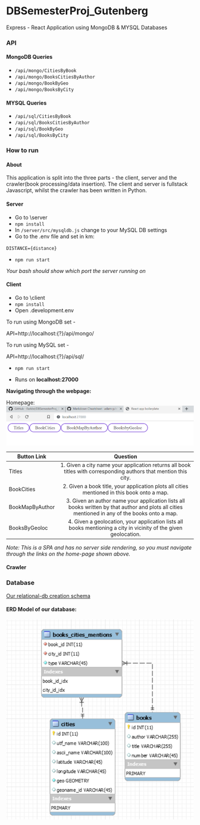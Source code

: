 # DBSemesterProj_Gutenberg
Express - React Application using MongoDB & MYSQL Databases

### API

#### MongoDB Queries
* `/api/mongo/CitiesByBook`
* `/api/mongo/BooksCitiesByAuthor`
* `/api/mongo/BookByGeo`
* `/api/mongo/BooksByCity`

#### MYSQL Queries
* `/api/sql/CitiesByBook`
* `/api/sql/BooksCitiesByAuthor`
* `/api/sql/BookByGeo`
* `/api/sql/BooksByCity`

### How to run

#### About

This application is split into the three parts - the client, server and the crawler(book processing/data insertion).
The client and server is fullstack Javascript, whilst the crawler has been written in Python.

#### Server
* Go to \server
* `npm install`
* In `/server/src/mysqldb.js` change to your MySQL DB settings
* Go to the .env file and set in km: 

`DISTANCE={distance}`


* `npm run start`

*Your bash should show which port the server running on*

#### Client
* Go to \client
* `npm install`
* Open .development.env 

To run using MongoDB set - 

API=http://localhost:{?}/api/mongo/

To run using MySQL set - 

API=http://localhost:{?}/api/sql/
* `npm run start`

* Runs on __localhost:27000__

**Navigating through the webpage:**

Homepage: ![alt text](https://github.com/FarkIst/DBSemesterProj_Gutenberg/blob/master/img/home.png "Home page nav bar")

| Button Link        | Question           | 
| ------------- |:-------------:| 
| Titles      | 1. Given a city name your application returns all book titles with corresponding authors that mention this city. |
| BookCities      | 2. Given a book title, your application plots all cities mentioned in this book onto a map.      |   
| BookMapByAuthor | 3. Given an author name your application lists all books written by that author and plots all cities mentioned in any of the books onto a map.    | 
| BooksByGeoloc | 4. Given a geolocation, your application lists all books mentioning a city in vicinity of the given geolocation.      | 

*Note: This is a SPA and has no server side rendering, so you must navigate through the links on the home-page shown above.*

#### Crawler


### Database

[Our relational-db creation schema](https://github.com/FarkIst/DBSemesterProj_Gutenberg/blob/master/crawler/sql/create.sql)

#### ERD Model of our database:

 ![alt text](https://github.com/FarkIst/DBSemesterProj_Gutenberg/blob/master/img/relational_model.png "erd diagram for database")